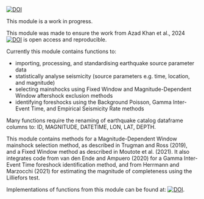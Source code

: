 [![DOI](https://zenodo.org/badge/807570243.svg)](https://doi.org/10.5281/zenodo.14051948)

This module is a work in progress.

This module was made to ensure the work from Azad Khan et al., 2024 [![DOI](https://zenodo.org/badge/807570243.svg)](https://doi.org/10.22541/au.173359504.42353416/v1) is open access and reproducible.

Currently this module contains functions to:
- importing, processing, and standardising earthquake source parameter data
- statistically analyse seismicity (source parameters e.g. time, location, and magnitude)
- selecting mainshocks using Fixed Window and Magnitude-Dependent Window aftershock exclusion methods
- identifying foreshocks using the Background Poisson, Gamma Inter-Event Time, and Empirical Seismicity Rate methods

Many functions require the renaming of earthquake catalog dataframe columns to: ID, MAGNITUDE, DATETIME, LON, LAT, DEPTH.

This module contains methods for a Magnitude-Dependent Window mainshock selection method, as described in Trugman and Ross (2019), and a Fixed Window method as described in Moutote et al. (2021). It also integrates code from van den Ende and Ampuero (2020) for a Gamma Inter-Event Time foreshock identification method, and from Herrmann and Marzocchi (2021) for estimating the magnitude of completeness using the Lilliefors test.

Implementations of functions from this module can be found at: [![DOI](https://zenodo.org/badge/807570243.svg)](https://doi.org/10.5281/zenodo.14055539).